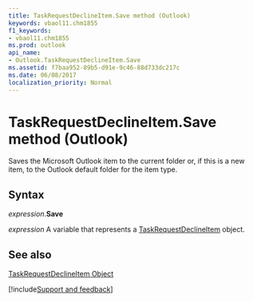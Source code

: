 ```yaml
---
title: TaskRequestDeclineItem.Save method (Outlook)
keywords: vbaol11.chm1855
f1_keywords:
- vbaol11.chm1855
ms.prod: outlook
api_name:
- Outlook.TaskRequestDeclineItem.Save
ms.assetid: f7baa952-89b5-d91e-9c46-88d733dc217c
ms.date: 06/08/2017
localization_priority: Normal
---
```



# TaskRequestDeclineItem.Save method (Outlook)

Saves the Microsoft Outlook item to the current folder or, if this is a new item, to the Outlook default folder for the item type.


## Syntax

_expression_.**Save**

_expression_ A variable that represents a [TaskRequestDeclineItem](Outlook.TaskRequestDeclineItem.md) object.


## See also


[TaskRequestDeclineItem Object](Outlook.TaskRequestDeclineItem.md)

[!include[Support and feedback](~/includes/feedback-boilerplate.md)]